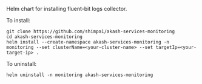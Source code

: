 Helm chart for installing fluent-bit logs collector.

To install:

```
git clone https://github.com/shimpa1/akash-services-monitoring
cd akash-services-monitoring
helm install --create-namespace akash-services-monitoring -n monitoring --set clusterName=<your-cluster-name> --set targetIp=<your-target-ip> .
```

To uninstall:

```
helm uninstall -n monitoring akash-services-monitoring
```
